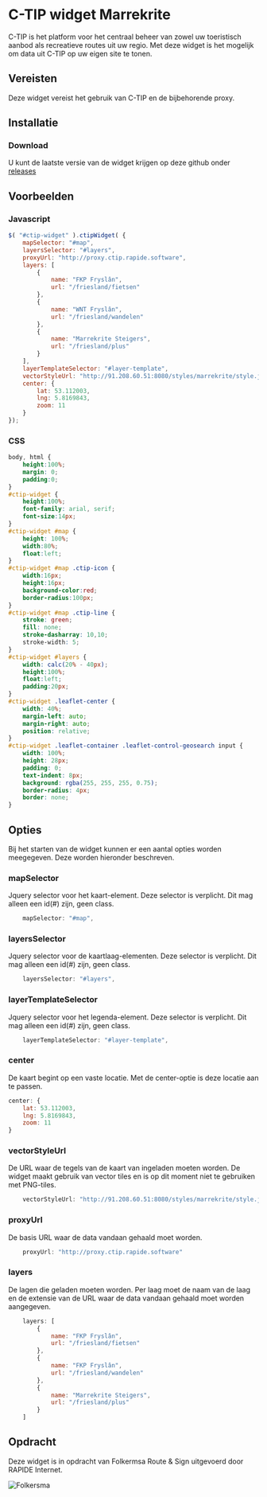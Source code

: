 # C-TIP widget Marrekrite

C-TIP is het platform voor het centraal beheer van zowel uw toeristisch aanbod als recreatieve routes uit uw regio. Met deze widget is het mogelijk om data uit C-TIP op uw eigen site te tonen. 

## Vereisten

Deze widget vereist het gebruik van C-TIP en de bijbehorende proxy. 

## Installatie

### Download

U kunt de laatste versie van de widget krijgen op deze github onder [releases]

## Voorbeelden

### Javascript

```js
$( "#ctip-widget" ).ctipWidget( {
    mapSelector: "#map",
    layersSelector: "#layers",
    proxyUrl: "http://proxy.ctip.rapide.software",
    layers: [
        {
            name: "FKP Fryslân",
            url: "/friesland/fietsen"
        }, 
        {
            name: "WNT Fryslân",
            url: "/friesland/wandelen"
        }, 
        {
            name: "Marrekrite Steigers",
            url: "/friesland/plus"
        }
    ],
    layerTemplateSelector: "#layer-template", 
    vectorStyleUrl: "http://91.208.60.51:8080/styles/marrekrite/style.json",
    center: {
        lat: 53.112003,
        lng: 5.8169843,
        zoom: 11
    }
});

```
### CSS

```css
body, html {
    height:100%;
    margin: 0;
    padding:0;
}
#ctip-widget {
    height:100%;
    font-family: arial, serif;
    font-size:14px;
}
#ctip-widget #map {
    height: 100%;
    width:80%;
    float:left;
}
#ctip-widget #map .ctip-icon {
    width:16px;
    height:16px;
    background-color:red;
    border-radius:100px;
}
#ctip-widget #map .ctip-line {
    stroke: green;
    fill: none;
    stroke-dasharray: 10,10;
    stroke-width: 5;
}
#ctip-widget #layers {
    width: calc(20% - 40px);
    height:100%;
    float:left;
    padding:20px;
}
#ctip-widget .leaflet-center {
    width: 40%;
    margin-left: auto;
    margin-right: auto;
    position: relative;
}
#ctip-widget .leaflet-container .leaflet-control-geosearch input {
    width: 100%;
    height: 28px;
    padding: 0;
    text-indent: 8px;
    background: rgba(255, 255, 255, 0.75);            
    border-radius: 4px;
    border: none;
}
```

## Opties

Bij het starten van de widget kunnen er een aantal opties worden meegegeven. Deze worden hieronder beschreven.

### mapSelector
Jquery selector voor het kaart-element. Deze selector is verplicht. Dit mag  alleen een id(#) zijn, geen class.

```js
    mapSelector: "#map",
```

### layersSelector
Jquery selector voor de kaartlaag-elementen. Deze selector is verplicht. Dit mag  alleen een id(#) zijn, geen class.

```js
    layersSelector: "#layers",
```

### layerTemplateSelector
Jquery selector voor het legenda-element. Deze selector is verplicht. Dit mag  alleen een id(#) zijn, geen class.

```js
    layerTemplateSelector: "#layer-template", 
```

### center
De kaart begint op een vaste locatie. Met de center-optie is deze locatie aan te passen. 

```js
center: {
    lat: 53.112003,
    lng: 5.8169843,
    zoom: 11
}
```

### vectorStyleUrl
De URL waar de tegels van de kaart van ingeladen moeten worden. De widget maakt gebruik van vector tiles en is op dit moment niet te gebruiken met PNG-tiles. 

```js
    vectorStyleUrl: "http://91.208.60.51:8080/styles/marrekrite/style.json",
```

### proxyUrl
De basis URL waar de data vandaan gehaald moet worden. 

```js
    proxyUrl: "http://proxy.ctip.rapide.software"
```

### layers
De lagen die geladen moeten worden. Per laag moet de naam van de laag en de extensie van de URL waar de data vandaan gehaald moet worden aangegeven.  

```js
    layers: [
        {
            name: "FKP Fryslân",
            url: "/friesland/fietsen"
        }, 
        {
            name: "FKP Fryslân",
            url: "/friesland/wandelen"
        }, 
        {
            name: "Marrekrite Steigers",
            url: "/friesland/plus"
        }
    ]
```



## Opdracht
Deze widget is in opdracht van Folkermsa Route & Sign uitgevoerd door RAPIDE Internet.

![Folkersma][folkersma]

[repo]: https://github.com/rapideinternet/ctip.widget.friesland
[ctip]: https://c-tip.com
[releases]: https://github.com/rapideinternet/ctip.widget.friesland/releases
[folkersma]: http://folkersma.nl/assets/img/folkersma-logo.svg
[ctip]: https://c-tip.com/assets/img/landing/ctip-logo-big-registred.svg
